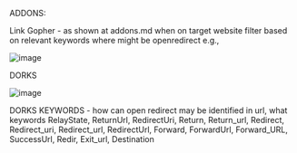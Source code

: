 ADDONS:

Link Gopher - as shown at addons.md 
when on target website filter based on relevant keywords where might be openredirect e.g., 

![image](https://user-images.githubusercontent.com/132210050/235382404-b2c04794-aff2-48a3-9eb8-8cb27b6c8165.png)


DORKS 


![image](https://user-images.githubusercontent.com/132210050/235382451-ee53ef7f-f10b-4a03-9dd4-7c56a93e9569.png)


DORKS KEYWORDS - how can open redirect may be identified in url, what keywords 
RelayState, ReturnUrl, RedirectUri, Return, Return_url, Redirect, Redirect_uri, Redirect_url, RedirectUrl, Forward, ForwardUrl, Forward_URL, SuccessUrl, Redir, Exit_url, Destination
